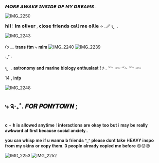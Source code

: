   𝙈𝙊𝙍𝙀 𝘼𝙒𝘼𝙆𝙀 𝙄𝙉𝙎𝙄𝘿𝙀 𝙊𝙁 𝙈𝙔 𝘿𝙍𝙀𝘼𝙈𝙎
.

![IMG_2250](https://github.com/user-attachments/assets/babe5606-ff3c-418a-a2ae-060b509ac2cd)

𝗵𝗶𝗶 ! 𝗶𝗺 𝗼𝗹𝗶𝘃𝗲𝗿 , 𝗰𝗹𝗼𝘀𝗲 𝗳𝗿𝗶𝗲𝗻𝗱𝘀 𝗰𝗮𝗹𝗹 𝗺𝗲 𝗼𝗹𝗹𝗶𝗲
⟢ ..␥  𐔌 ﹒

![IMG_2243](https://github.com/user-attachments/assets/60bf43b7-eaac-4b9d-a49c-04d92dd118f0)

ᡣ𐭩 __ 𝐭𝐫𝐚𝐧𝐬 𝐟𝐭𝐦 ⤷ 𝐦𝐥𝐦 ![IMG_2240](https://github.com/user-attachments/assets/d4c2ae2f-ccf1-46c0-8cc1-ffbce8f873a9) ![IMG_2239](https://github.com/user-attachments/assets/679b107a-3db4-40cc-829b-be160c872d19)

   ‧₊˚ ⋅
     

𐔌 ﹒𝐚𝐬𝐭𝐫𝐨𝐧𝐨𝐦𝐲 𝐚𝐧𝐝 𝐦𝐚𝐫𝐢𝐧𝐞 𝐛𝐢𝐨𝐥𝐨𝐠𝐲 𝐞𝐧𝐭𝐡𝐮𝐬𝐢𝐚𝐬𝐭 !
♯ . 𓆝 𓆟 𓆞 𓆝 𓆟

14 , 𝐢𝐧𝐟𝐩

![IMG_2248](https://github.com/user-attachments/assets/d81664f7-4eae-4bba-89bd-c71fa1995372)

⤷ ༉‧₊˚. 𝙁𝙊𝙍 𝙋𝙊𝙉𝙔𝙏𝙊𝙒𝙉 ;
-
𝐜 + 𝐡 𝐢𝐬 𝐚𝐥𝐥𝐨𝐰𝐞𝐝 𝐚𝐧𝐲𝐭𝐢𝐦𝐞 ! 𝐢𝐧𝐭𝐞𝐫𝐚𝐜𝐭𝐢𝐨𝐧𝐬 𝐚𝐫𝐞 𝐨𝐤𝐚𝐲 𝐭𝐨𝐨 𝐛𝐮𝐭 𝐢 𝐦𝐚𝐲 𝐛𝐞 𝐫𝐞𝐚𝐥𝐥𝐲 𝐚𝐰𝐤𝐰𝐚𝐫𝐝 𝐚𝐭 𝐟𝐢𝐫𝐬𝐭 𝐛𝐞𝐜𝐚𝐮𝐬𝐞 𝐬𝐨𝐜𝐢𝐚𝐥 𝐚𝐧𝐱𝐢𝐞𝐭𝐲..

𝐲𝐨𝐮 𝐜𝐚𝐧 𝐰𝐡𝐢𝐬𝐩 𝐦𝐞 𝐢𝐟 𝐮 𝐰𝐚𝐧𝐧𝐚 𝐛 𝐟𝐫𝐢𝐞𝐧𝐝𝐬 ^_^
𝐩𝐥𝐞𝐚𝐬𝐞 𝐝𝐨𝐧𝐭 𝐭𝐚𝐤𝐞 𝐇𝐄𝐀𝐕𝐘 𝐢𝐧𝐬𝐩𝐨 𝐟𝐫𝐨𝐦 𝐦𝐲 𝐬𝐤𝐢𝐧𝐬 𝐨𝐫 𝐜𝐨𝐩𝐲 𝐭𝐡𝐞𝐦. 𝟑 𝐩𝐞𝐨𝐩𝐥𝐞 𝐚𝐥𝐫𝐞𝐚𝐝𝐲 𝐜𝐨𝐩𝐢𝐞𝐝 𝐦𝐞 𝐛𝐞𝐟𝐨𝐫𝐞 😓😓😓

![IMG_2253](https://github.com/user-attachments/assets/e175670e-20e4-4640-8ebf-b190d4271820) ![IMG_2252](https://github.com/user-attachments/assets/17a84948-5625-4662-b16d-97400b195dae)

